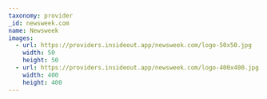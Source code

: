 ```yaml
---
taxonomy: provider
_id: newsweek.com
name: Newsweek
images:
  - url: https://providers.insideout.app/newsweek.com/logo-50x50.jpg
    width: 50
    height: 50
  - url: https://providers.insideout.app/newsweek.com/logo-400x400.jpg
    width: 400
    height: 400
---
```


